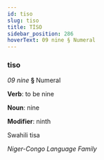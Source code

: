 ```yaml
---
id: tiso
slug: tiso
title: TİSO
sidebar_position: 286
hoverText: 09 nine § Numeral
---
```


### tiso

*09 nine* **§** Numeral

**Verb**: to be nine

**Noun**: nine

**Modifier**: ninth

Swahili tisa 

*Niger-Congo Language Family*